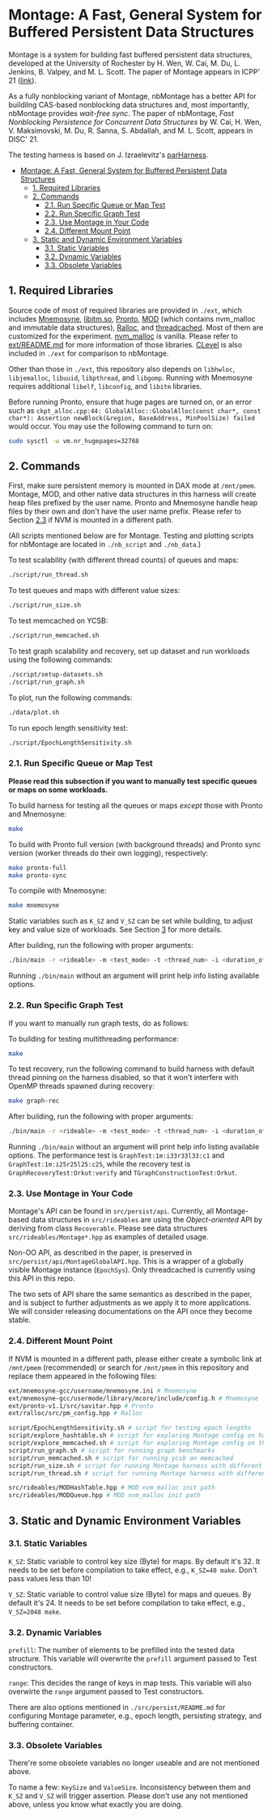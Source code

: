 # Montage: A Fast, General System for Buffered Persistent Data Structures

Montage is a system for building fast buffered persistent data
structures, developed at the University of Rochester by H. Wen, W.
Cai, M. Du, L. Jenkins, B. Valpey, and M. L. Scott. The paper of
Montage appears in ICPP' 21
([link](https://www.cs.rochester.edu/u/scott/papers/2021_Wen_ICPP_Montage.pdf)).

As a fully nonblocking variant of Montage, nbMontage has a better
API for buildilng CAS-based nonblocking data structures and, most
importantly, nbMontage provides _wait-free sync_. The paper of
nbMontage, _Fast Nonblocking Persistence for Concurrent Data Structures_ 
by W. Cai, H. Wen, V. Maksimovski, M. Du, R. Sanna, S. Abdallah, and
M. L. Scott, appears in DISC' 21. 

The testing harness is based on J. Izraelevitz's
[parHarness](https://github.com/izrajoe/parHarness).

- [Montage: A Fast, General System for Buffered Persistent Data Structures](#montage-a-fast-general-system-for-buffered-persistent-data-structures)
  - [1. Required Libraries](#1-required-libraries)
  - [2. Commands](#2-commands)
    - [2.1. Run Specific Queue or Map Test](#21-run-specific-queue-or-map-test)
    - [2.2. Run Specific Graph Test](#22-run-specific-graph-test)
    - [2.3. Use Montage in Your Code](#23-use-montage-in-your-code)
    - [2.4. Different Mount Point](#24-different-mount-point)
  - [3. Static and Dynamic Environment Variables](#3-static-and-dynamic-environment-variables)
    - [3.1. Static Variables](#31-static-variables)
    - [3.2. Dynamic Variables](#32-dynamic-variables)
    - [3.3. Obsolete Variables](#33-obsolete-variables)

## 1. Required Libraries

Source code of most of required libraries are provided in `./ext`,
which includes
[Mnemosyne](https://github.com/snalli/mnemosyne-gcc/tree/master),
[libitm.so](https://pkgs.org/download/libitm),
[Pronto](https://zenodo.org/record/3605351#.X3YlJmhKj-g),
[MOD](https://zenodo.org/record/35636#.X3YlXmhKj-g) (which contains
nvm_malloc and immutable data structures),
[Ralloc](https://github.com/urcs-sync/ralloc), and
[threadcached](https://github.com/ChrisKjellqvist/MemcachedProtectedLibrary/tree/nohodor).
Most of them are customized for the experiment.
[nvm_malloc](https://github.com/IMCG/nvm-malloc) is vanilla. Please
refer to
[ext/README.md](https://github.com/urcs-sync/Montage/blob/master/ext/README.md)
for more information of those libraries.
[CLevel](https://github.com/chenzhangyu/Clevel-Hashing) is also
included in `./ext` for comparison to nbMontage.


Other than those in `./ext`, this repository also depends on
`libhwloc`, `libjemalloc`, `libuuid`, `libpthread`, and `libgomp`.
Running with Mnemosyne requires additional `libelf`, `libconfig`, and
`libitm` libraries.

Before running Pronto, ensure that huge pages are turned on, or an
error such as `ckpt_alloc.cpp:44: GlobalAlloc::GlobalAlloc(const
char*, const char*): Assertion newBlock(&region, BaseAddress,
MinPoolSize) failed` would occur. You may use the following command
to turn on:

```bash
sudo sysctl -w vm.nr_hugepages=32768
```

## 2. Commands

First, make sure persistent memory is mounted in DAX mode at
`/mnt/pmem`. Montage, MOD, and other native data structures in this
harness will create heap files prefixed by the user name. Pronto and
Mnemosyne handle heap files by their own and don't have the user name
prefix. Please refer to Section [2.3](#23-different-mount-point) if
NVM is mounted in a different path.

(All scripts mentioned below are for Montage. Testing and plotting
scripts for nbMontage are located in `./nb_script` and `./nb_data`.)

To test scalability (with different thread counts) of queues and maps:

```bash
./script/run_thread.sh
```

To test queues and maps with different value sizes:

```bash
./script/run_size.sh
```

To test memcached on YCSB:

```bash
./script/run_memcached.sh
```

To test graph scalability and recovery, set up dataset and run
workloads using the following commands:

```bash
./script/setup-datasets.sh
./script/run_graph.sh
```

To plot, run the following commands:
```bash
./data/plot.sh
```

To run epoch length sensitivity test:
```bash
./script/EpochLengthSensitivity.sh
```

### 2.1. Run Specific Queue or Map Test

**Please read this subsection if you want to manually test specific
queues or maps on some workloads.**

To build harness for testing all the queues or maps *except* those with
Pronto and Mnemosyne:

```bash
make
```

To build with Pronto full version (with background threads) and Pronto
sync version (worker threads do their own logging), respectively:

```bash
make pronto-full
make pronto-sync
```

To compile with Mnemosyne:

```bash
make mnemosyne
```

Static variables such as `K_SZ` and `V_SZ` can be set while building,
to adjust key and value size of workloads. See Section
[3](#3-static-and-dynamic-environment-variables) for more details.

After building, run the following with proper arguments:

```bash
./bin/main -r <rideable> -m <test_mode> -t <thread_num> -i <duration_of_some_tests> [-v]
``` 

Running `./bin/main` without an argument will
print help info listing available options.

### 2.2. Run Specific Graph Test

If you want to manually run graph tests, do as follows:

To building for testing multithreading performance:

```bash
make
```

To test recovery, run the following command to build harness with
default thread pinning on the harness disabled, so that it won't
interfere with OpenMP threads spawned during recovery:

```bash
make graph-rec
```

After building, run the following with proper arguments:

```bash
./bin/main -r <rideable> -m <test_mode> -t <thread_num> -i <duration_of_some_tests> [-v]
``` 

Running
`./bin/main` without an argument will print help info listing
available options. The performance test is `GraphTest:1m:i33r33l33:c1`
and `GraphTest:1m:i25r25l25:c25`, while the recovery test is
`GraphRecoveryTest:Orkut:verify` and `TGraphConstructionTest:Orkut`.

### 2.3. Use Montage in Your Code

Montage's API can be found in `src/persist/api`. Currently, all Montage-based data structures
in `src/rideables` are using the *Object-oriented* API by deriving from class `Recoverable`.
Please see data structures `src/rideables/Montage*.hpp` as examples of detailed usage.

Non-OO API, as described in the paper, is preserved in `src/persist/api/MontageGlobalAPI.hpp`.
This is a wrapper of a globally visible Montage instance (`EpochSys`). Only threadcached is
currently using this API in this repo.

The two sets of API share the same semantics as described in the paper, and is subject to
further adjustments as we apply it to more applications. We will consider releasing 
documentations on the API once they become stable.

### 2.4. Different Mount Point

If NVM is mounted in a different path, please either create a symbolic
link at `/mnt/pmem` (recommended) or search for `/mnt/pmem` in this
repository and replace them appeared in the following files:

```bash
ext/mnemosyne-gcc/username/mnemosyne.ini # Mnemosyne
ext/mnemosyne-gcc/usermode/library/mcore/include/config.h # Mnemosyne
ext/pronto-v1.1/src/savitar.hpp # Pronto
ext/ralloc/src/pm_config.hpp # Ralloc

script/EpochLengthSensitivity.sh # script for testing epoch lengths
script/explore_hashtable.sh # script for exploring Montage config on hash table
script/explore_memcached.sh # script for exploring Montage config on threadcached
script/run_graph.sh # script for running graph benchmarks
script/run_memcached.sh # script for running ycsb on memcached
script/run_size.sh # script for running Montage harness with different sizes
script/run_thread.sh # script for running Montage harness with different threads

src/rideables/MODHashTable.hpp # MOD nvm_malloc init path
src/rideables/MODQueue.hpp # MOD nvm_malloc init path
```

## 3. Static and Dynamic Environment Variables

### 3.1. Static Variables

`K_SZ`: Static variable to control key size (Byte) for maps. By
default it's 32. It needs to be set before compilation to take effect,
e.g., `K_SZ=40 make`. Don't pass values less than 10!

`V_SZ`: Static variable to control value size (Byte) for maps and
queues. By default it's 24. It needs to be set before compilation to
take effect, e.g., `V_SZ=2048 make`.

### 3.2. Dynamic Variables

`prefill`: The number of elements to be prefilled into the tested data
structure. This variable will overwrite the `prefill` argument passed
to Test constructors.

`range`: This decides the range of keys in map tests. This variable
will also overwirte the `range` argument passed to Test constructors.

There are also options mentioned in `./src/persist/README.md` for
configuring Montage parameter, e.g., epoch length, persisting
strategy, and buffering container.

### 3.3. Obsolete Variables

There're some obsolete variables no longer useable and are not
mentioned above. 

To name a few: `KeySize` and `ValueSize`. Inconsistency between them
and `K_SZ` and `V_SZ` will trigger assertion.
Please don't use any not mentioned above, unless you know what exactly
you are doing.
